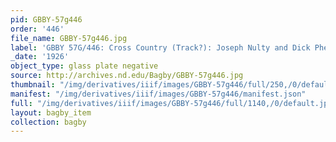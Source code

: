 ```yaml
---
pid: GBBY-57g446
order: '446'
file_name: GBBY-57g446.jpg
label: 'GBBY 57G/446: Cross Country (Track?): Joseph Nulty and Dick Phelan - 1926'
_date: '1926'
object_type: glass plate negative
source: http://archives.nd.edu/Bagby/GBBY-57g446.jpg
thumbnail: "/img/derivatives/iiif/images/GBBY-57g446/full/250,/0/default.jpg"
manifest: "/img/derivatives/iiif/images/GBBY-57g446/manifest.json"
full: "/img/derivatives/iiif/images/GBBY-57g446/full/1140,/0/default.jpg"
layout: bagby_item
collection: bagby
---
```

